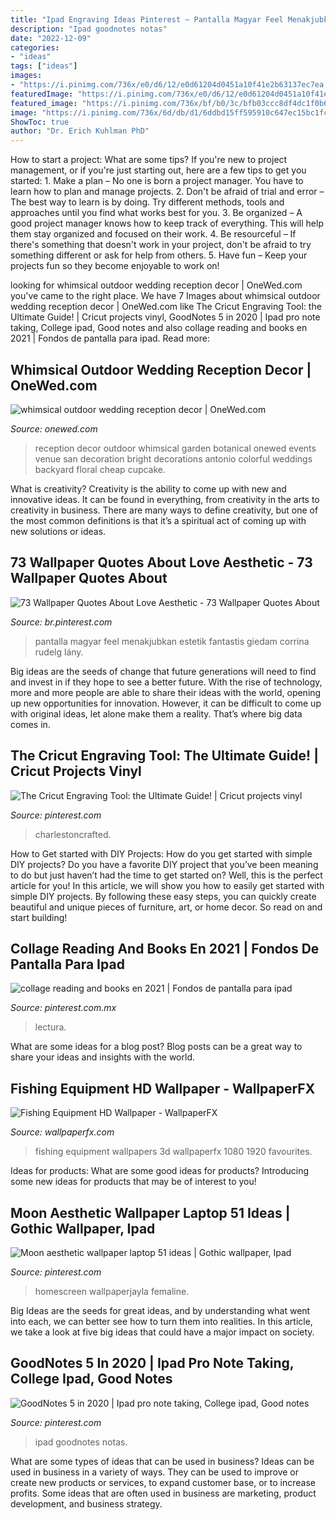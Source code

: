 ```yaml
---
title: "Ipad Engraving Ideas Pinterest ~ Pantalla Magyar Feel Menakjubkan Estetik Fantastis Giedam Corrina Rudelg Lány"
description: "Ipad goodnotes notas"
date: "2022-12-09"
categories:
- "ideas"
tags: ["ideas"]
images:
- "https://i.pinimg.com/736x/e0/d6/12/e0d61204d0451a10f41e2b63137ec7ea.jpg"
featuredImage: "https://i.pinimg.com/736x/e0/d6/12/e0d61204d0451a10f41e2b63137ec7ea.jpg"
featured_image: "https://i.pinimg.com/736x/bf/b0/3c/bfb03ccc8df4dc1f0b692637291e5325.jpg"
image: "https://i.pinimg.com/736x/6d/db/d1/6ddbd15ff595910c647ec15bc1fc99a5.jpg"
ShowToc: true
author: "Dr. Erich Kuhlman PhD"
---
```



How to start a project: What are some tips?
If you're new to project management, or if you're just starting out, here are a few tips to get you started: 1. Make a plan – No one is born a project manager. You have to learn how to plan and manage projects. 2. Don't be afraid of trial and error – The best way to learn is by doing. Try different methods, tools and approaches until you find what works best for you. 3. Be organized – A good project manager knows how to keep track of everything. This will help them stay organized and focused on their work. 4. Be resourceful – If there's something that doesn't work in your project, don't be afraid to try something different or ask for help from others. 5. Have fun – Keep your projects fun so they become enjoyable to work on!

	

		
looking for whimsical outdoor wedding reception decor | OneWed.com you've came to the right place. We have 7 Images about whimsical outdoor wedding reception decor | OneWed.com like The Cricut Engraving Tool: the Ultimate Guide! | Cricut projects vinyl, ‎GoodNotes 5 in 2020 | Ipad pro note taking, College ipad, Good notes and also collage reading and books en 2021 | Fondos de pantalla para ipad. Read more:
		
    
## Whimsical Outdoor Wedding Reception Decor | OneWed.com

<img loading=lazy src="http://wedding-pictures.onewed.com/match/images/48485/whimsical-outdoor-wedding-reception-decor.original.jpg?1379137732" onerror="this.onerror=null;this.src='https://tse1.mm.bing.net/th?id=OIP.woo03B79g-2bg75eN2ILTwHaE8&amp;pid=15.1';" alt="whimsical outdoor wedding reception decor | OneWed.com">

_Source: onewed.com_

>reception decor outdoor whimsical garden botanical onewed events venue san decoration bright decorations antonio colorful weddings backyard floral cheap cupcake. 

	

What is creativity?
Creativity is the ability to come up with new and innovative ideas. It can be found in everything, from creativity in the arts to creativity in business. There are many ways to define creativity, but one of the most common definitions is that it’s a spiritual act of coming up with new solutions or ideas.

    
## 73 Wallpaper Quotes About Love Aesthetic - 73 Wallpaper Quotes About

<img loading=lazy src="https://i.pinimg.com/736x/bf/b0/3c/bfb03ccc8df4dc1f0b692637291e5325.jpg" onerror="this.onerror=null;this.src='https://tse2.mm.bing.net/th?id=OIP.IgkRD6x7b7RdoT0DJAbBNgHaNK&amp;pid=15.1';" alt="73 Wallpaper Quotes About Love Aesthetic - 73 Wallpaper Quotes About">

_Source: br.pinterest.com_

>pantalla magyar feel menakjubkan estetik fantastis giedam corrina rudelg lány. 

	

Big ideas are the seeds of change that future generations will need to find and invest in if they hope to see a better future. With the rise of technology, more and more people are able to share their ideas with the world, opening up new opportunities for innovation. However, it can be difficult to come up with original ideas, let alone make them a reality. That’s where big data comes in.

    
## The Cricut Engraving Tool: The Ultimate Guide! | Cricut Projects Vinyl

<img loading=lazy src="https://i.pinimg.com/736x/de/c7/c3/dec7c3ff7046b526ba43b7b33e3e8188.jpg" onerror="this.onerror=null;this.src='https://tse1.mm.bing.net/th?id=OIP._29R0bGjTgfd9q7ri3ZcFwHaLH&amp;pid=15.1';" alt="The Cricut Engraving Tool: the Ultimate Guide! | Cricut projects vinyl">

_Source: pinterest.com_

>charlestoncrafted. 

	

How to Get started with DIY Projects: How do you get started with simple DIY projects?
Do you have a favorite DIY project that you’ve been meaning to do but just haven’t had the time to get started on? Well, this is the perfect article for you! In this article, we will show you how to easily get started with simple DIY projects. By following these easy steps, you can quickly create beautiful and unique pieces of furniture, art, or home decor. So read on and start building!

    
## Collage Reading And Books En 2021 | Fondos De Pantalla Para Ipad

<img loading=lazy src="https://i.pinimg.com/736x/e0/d6/12/e0d61204d0451a10f41e2b63137ec7ea.jpg" onerror="this.onerror=null;this.src='https://tse4.mm.bing.net/th?id=OIP.UOtokPjrkuzl3vJCzor68gHaFN&amp;pid=15.1';" alt="collage reading and books en 2021 | Fondos de pantalla para ipad">

_Source: pinterest.com.mx_

>lectura. 

	

What are some ideas for a blog post?
Blog posts can be a great way to share your ideas and insights with the world.

    
## Fishing Equipment HD Wallpaper - WallpaperFX

<img loading=lazy src="http://wallpaperfx.com/uploads/wallpapers/2015/11/04/18304/preview_fishing-equipment.jpg" onerror="this.onerror=null;this.src='https://tse2.mm.bing.net/th?id=OIP.n7DYULVf70PR5NxrzJPQjgHaEK&amp;pid=15.1';" alt="Fishing Equipment HD Wallpaper - WallpaperFX">

_Source: wallpaperfx.com_

>fishing equipment wallpapers 3d wallpaperfx 1080 1920 favourites. 

	

Ideas for products: What are some good ideas for products?
Introducing some new ideas for products that may be of interest to you!

    
## Moon Aesthetic Wallpaper Laptop 51 Ideas | Gothic Wallpaper, Ipad

<img loading=lazy src="https://i.pinimg.com/736x/80/eb/6d/80eb6d92d6905feded4a6d0ba8fa7625.jpg" onerror="this.onerror=null;this.src='https://tse2.mm.bing.net/th?id=OIP.fH5tomJmA5zLtYelx7U8IAAAAA&amp;pid=15.1';" alt="Moon aesthetic wallpaper laptop 51 ideas | Gothic wallpaper, Ipad">

_Source: pinterest.com_

>homescreen wallpaperjayla femaline. 

	

Big Ideas are the seeds for great ideas, and by understanding what went into each, we can better see how to turn them into realities. In this article, we take a look at five big ideas that could have a major impact on society.

    
## ‎GoodNotes 5 In 2020 | Ipad Pro Note Taking, College Ipad, Good Notes

<img loading=lazy src="https://i.pinimg.com/736x/6d/db/d1/6ddbd15ff595910c647ec15bc1fc99a5.jpg" onerror="this.onerror=null;this.src='https://tse2.mm.bing.net/th?id=OIP.UmdR5mV0HipVWXLaIMSNEAHaHa&amp;pid=15.1';" alt="‎GoodNotes 5 in 2020 | Ipad pro note taking, College ipad, Good notes">

_Source: pinterest.com_

>ipad goodnotes notas. 

	

What are some types of ideas that can be used in business?
Ideas can be used in business in a variety of ways. They can be used to improve or create new products or services, to expand customer base, or to increase profits. Some ideas that are often used in business are marketing, product development, and business strategy.

